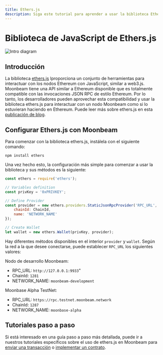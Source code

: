 ```yaml
---
title: Ethers.js
description: Siga este tutorial para aprender a usar la biblioteca Ethereum EtherJS para desplegar contratos inteligentes Solidity en Moonbeam.
---
```

# Biblioteca de JavaScript de Ethers.js

![Intro diagram](/images/integrations/integrations-ethersjs-banner.png)

## Introducción

La biblioteca [ethers.js](https://docs.ethers.io/) lproporciona un conjunto de herramientas para interactuar con los nodos Ethereum con JavaScript, similar a web3.js. Moonbeam tiene una API similar a Ethereum disponible que es totalmente compatible con las invocaciones JSON RPC de estilo Ethereum. Por lo tanto, los desarrolladores pueden aprovechar esta compatibilidad y usar la biblioteca ethers.js para interactuar con un nodo Moonbeam como si lo estuvieran haciendo en Ethereum. Puede leer más sobre ethers.js en esta [publicación de blog](https://medium.com/l4-media/announcing-ethers-js-a-web3-alternative-6f134fdd06f3).

## Configurar Ethers.js con Moonbeam

Para comenzar con la biblioteca ethers.js, instálela con el siguiente comando:

```
npm install ethers
```

Una vez hecho esto, la configuración más simple para comenzar a usar la biblioteca y sus métodos es la siguiente:

```js
const ethers = require('ethers');

// Variables definition
const privKey = '0xPRIVKEY';

// Define Provider
const provider = new ethers.providers.StaticJsonRpcProvider('RPC_URL', {
    chainId: ChainId,
    name: 'NETWORK_NAME'
});

// Create Wallet
let wallet = new ethers.Wallet(privKey, provider);
```

Hay diferentes métodos disponibles en el interior `provider` y `wallet`. Según la red a la que desee conectarse, puede establecer `RPC_URL` los siguientes valores:

Nodo de desarrollo Moonbeam: 
 - RPC_URL: `http://127.0.0.1:9933`"
 - ChainId: `1281`
 - NETWORK_NAME: `moonbeam-development`
 
Moonbase Alpha TestNet: 
 - RPC_URL: `https://rpc.testnet.moonbeam.network`
 - ChainId: `1287`
 - NETWORK_NAME: `moonbase-alpha`

## Tutoriales paso a paso

Si está interesado en una guía paso a paso más detallada, puede ir a nuestros tutoriales específicos sobre el uso de ethers.js en Moonbeam para [enviar una transacción](/getting-started/local-node/send-transaction/) o [implementar un contrato](/getting-started/local-node/deploy-contract/).
